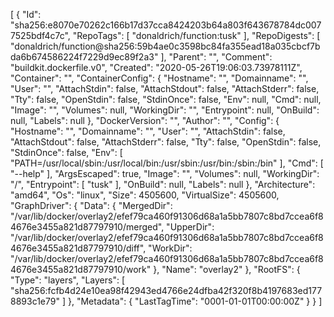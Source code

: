 [
{
"Id": "sha256:e8070e70262c166b17d37cca8424203b64a803f643678784dc0077525bdf4c7c",
"RepoTags": [
"donaldrich/function:tusk"
],
"RepoDigests": [
"donaldrich/function@sha256:59b4ae0c3598bc84fa355ead18a035cbcf7bda6b674586224f7229d9ec89f2a3"
],
"Parent": "",
"Comment": "buildkit.dockerfile.v0",
"Created": "2020-05-26T19:06:03.73978111Z",
"Container": "",
"ContainerConfig": {
"Hostname": "",
"Domainname": "",
"User": "",
"AttachStdin": false,
"AttachStdout": false,
"AttachStderr": false,
"Tty": false,
"OpenStdin": false,
"StdinOnce": false,
"Env": null,
"Cmd": null,
"Image": "",
"Volumes": null,
"WorkingDir": "",
"Entrypoint": null,
"OnBuild": null,
"Labels": null
},
"DockerVersion": "",
"Author": "",
"Config": {
"Hostname": "",
"Domainname": "",
"User": "",
"AttachStdin": false,
"AttachStdout": false,
"AttachStderr": false,
"Tty": false,
"OpenStdin": false,
"StdinOnce": false,
"Env": [
"PATH=/usr/local/sbin:/usr/local/bin:/usr/sbin:/usr/bin:/sbin:/bin"
],
"Cmd": [
"--help"
],
"ArgsEscaped": true,
"Image": "",
"Volumes": null,
"WorkingDir": "/",
"Entrypoint": [
"tusk"
],
"OnBuild": null,
"Labels": null
},
"Architecture": "amd64",
"Os": "linux",
"Size": 4505600,
"VirtualSize": 4505600,
"GraphDriver": {
"Data": {
"MergedDir": "/var/lib/docker/overlay2/efef79ca460f91306d68a1a5bb7807c8bd7ccea6f84676e3455a821d87797910/merged",
"UpperDir": "/var/lib/docker/overlay2/efef79ca460f91306d68a1a5bb7807c8bd7ccea6f84676e3455a821d87797910/diff",
"WorkDir": "/var/lib/docker/overlay2/efef79ca460f91306d68a1a5bb7807c8bd7ccea6f84676e3455a821d87797910/work"
},
"Name": "overlay2"
},
"RootFS": {
"Type": "layers",
"Layers": [
"sha256:fcfb4d24e10ea98f42943ed4766e24dfba42f320f8b4197683ed1778893c1e79"
]
},
"Metadata": {
"LastTagTime": "0001-01-01T00:00:00Z"
}
}
]
